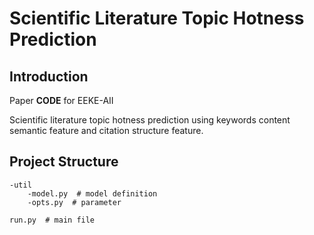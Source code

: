 # Scientific Literature Topic Hotness Prediction

## Introduction

Paper **CODE** for EEKE-AII

Scientific literature topic hotness prediction 
using keywords content semantic feature and citation structure feature.

## Project Structure
    -util
        -model.py  # model definition
        -opts.py  # parameter

    run.py  # main file